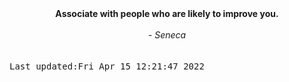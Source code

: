 
<div align="center"><b><span>Associate with people who are likely to improve you.  </span></b><br><br><i> - Seneca</i></div>
<br><br><kbd>Last updated:Fri Apr 15 12:21:47 2022</kbd>